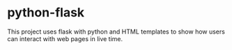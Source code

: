 # python-flask
This project uses flask with python and HTML templates to show how users can interact with web pages in live time.

